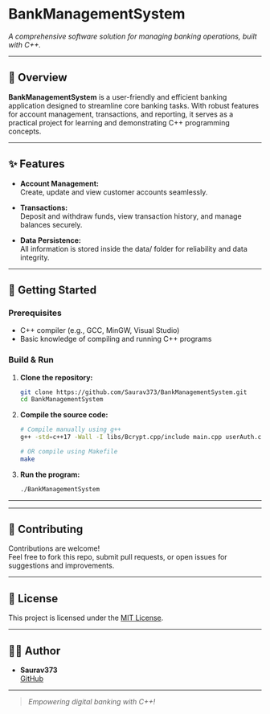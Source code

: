# BankManagementSystem

_A comprehensive software solution for managing banking operations, built with C++._

---

## 🌟 Overview

**BankManagementSystem** is a user-friendly and efficient banking application designed to streamline core banking tasks. With robust features for account management, transactions, and reporting, it serves as a practical project for learning and demonstrating C++ programming concepts.

---

## ✨ Features

- **Account Management:**  
  Create, update and view customer accounts seamlessly.

- **Transactions:**  
  Deposit and withdraw funds, view transaction history, and manage balances securely.

- **Data Persistence:**  
  All information is stored inside the data/ folder for reliability and data integrity.
---

## 🚀 Getting Started

### Prerequisites

- C++ compiler (e.g., GCC, MinGW, Visual Studio)
- Basic knowledge of compiling and running C++ programs

### Build & Run

1. **Clone the repository:**
    ```bash
    git clone https://github.com/Saurav373/BankManagementSystem.git
    cd BankManagementSystem
    ```

2. **Compile the source code:**
    ```bash
    # Compile manually using g++
    g++ -std=c++17 -Wall -I libs/Bcrypt.cpp/include main.cpp userAuth.cpp bankSystem.cpp helper.cpp libs/Bcrypt.cpp/src/bcrypt_cpp.cpp libs/Bcrypt.cpp/src/blowfish.cpp -o BankManagementSystem

    # OR compile using Makefile
    make
    ```

3. **Run the program:**
    ```bash
    ./BankManagementSystem
    ```

---

---

## 🤝 Contributing

Contributions are welcome!  
Feel free to fork this repo, submit pull requests, or open issues for suggestions and improvements.

---

## 📄 License

This project is licensed under the [MIT License](LICENSE).

---

## 🙋‍♂️ Author

- **Saurav373**  
  [GitHub](https://github.com/Saurav373)

---

> _Empowering digital banking with C++!_
